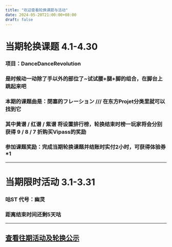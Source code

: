 ```yaml
---
title: "欢迎查看轮换课题与活动"
date: 2024-05-20T21:00:00+08:00
draft: false
---
```

# 当期轮换课题 4.1-4.30
### 项目：DanceDanceRevolution
### 是时候动一动除了手以外的部位了~试试腰+腿+脚的组合，在脚台上跳起来吧
### 本期的课题曲是：閉塞的フレーション /// 在东方Projet分类里就可以找到它
### 其中黄谱 / 红谱 / 紫谱 将设置排行榜，轮换结束时榜一玩家将会分别获得 9 / 8 / 7 折购买Vipass的奖励
### 参加课题奖励：完成当期轮换课题并结账时实付2小时，可获得体验券*1
---
# 当期限时活动 3.1-3.31
### 咕ST 代号：幽灵
### 距离结束时间还剩5天咕
---
## [查看往期活动及轮换公示](https://gugufun.netlify.app/events/rotate_his)